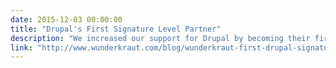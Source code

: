 ```yaml
---
date: 2015-12-03 00:00:00
title: "Drupal's First Signature Level Partner"
description: "We increased our support for Drupal by becoming their first signature level partner, helping fund the Drupal ecosystem."
link: "http://www.wunderkraut.com/blog/wunderkraut-first-drupal-signature-level-supporting-partner/2015-06-11"
---
```

